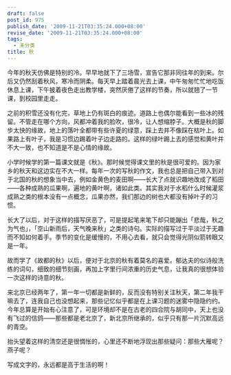 ```yaml
---
draft: false
post_id: 975
publish_date: '2009-11-21T03:35:24.000+08:00'
revise_date: '2009-11-21T03:35:24.000+08:00'
tags:
  - 未分类
title: 秋
---
```


今年的秋天仿佛是特别的冷。早早地就下了三场雪，宣告它那非同往年的到来。尔后又仍然刮着秋风，寒冷而阴柔。每天早上踏着晨光去上课，中午匆匆忙忙地吃饭休息上课，下午披着夜色走出教学楼，突然厌倦了这样的节奏，所以就翘了一节课，到校园里走走。

之前的积雪还没有化完，草地上仍有斑白的痕迹。道路上也偶尔能看到一些冰的残留。不管走在哪个方向，风都冲着我的脸吹，很冷，让人想缩脖子。大概是秋的脚步太快的缘故，地上的落叶全都带有些许夏的绿意，踩上去并不像踩在枯叶上。如果路上有叶子，我是习惯边踢着叶子边走路的。这样的绿叶踢上去的感觉和黄叶并不大一致，也不知道是不是心情的缘故。

小学时候学的第一篇课文就是《秋》。那时候觉得课文里的秋是很可爱的。因为家乡的秋天和这边实在不大一样。每年一次的写秋的作文，我也总是把自己带入到对于北国的秋的想象当中去，例如金黄色的麦田啊——长大了点就识趣地改成了稻田——各种成熟的瓜果啊，遍地的黄叶啊，诸如此类。其实我对于水稻什么时候灌浆成熟之类的根本没有一点概念，瓜果亦然，我们那边的树也大都没有掉叶子的习惯。

长大了以后，对于这样的描写厌恶了，可是提起笔来笔下却只能蹦出「悲哉，秋之为气也」，「空山新雨后，天气晚来秋」之类的诗句。实际的描写过于平淡过于无趣而不知如何着手。季节的变化是缓慢的，不用心去看，就只会觉得光阴似箭转眼又是一年。

故而学了《故都的秋》以后，便对于北京的秋有着莫名的喜爱。郁达夫的似诗般洗练的词句，细致的细节刻画，再加上字里行间浓重的历史气息，让我真的很想体验一次这样的诗意的秋。

来北京已经两年了，第一年一切都是新鲜的，反而没有特别关注秋天，第二年我干嘛去了，连我自己也没想起来，那些记忆似乎都是在上课习题的迷雾中隐隐约约。今年总算是开始有心注意了，可是环境却不是在古老的四合院与胡同中，天上也没有飞过的信鸽——那些都是老北京了，新北京所继承的，似乎只有那一片沉默高远的青空。

抬头望着这样的清空还是很惆怅的，心里还不断地浮现出那些疑问：那些大雁呢？燕子呢？

写成文字的，永远都是高于生活的啊！
